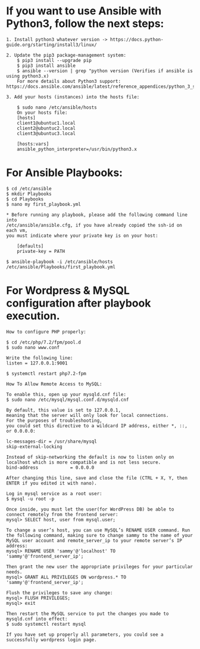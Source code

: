 # If you want to use Ansible with Python3, follow the next steps:

    1. Install python3 whatever version -> https://docs.python-guide.org/starting/install3/linux/

    2. Update the pip3 package-management system:
        $ pip3 install --upgrade pip
        $ pip3 install ansible
        $ ansible --version | grep "python version (Verifies if ansible is using python3.x)
        For more details about Python3 support: https://docs.ansible.com/ansible/latest/reference_appendices/python_3_support.html

    3. Add your hosts (instances) into the hosts file:

        $ sudo nano /etc/ansible/hosts
        On your hosts file:
        [hosts]
        client1@ubuntuc1.local
        client2@ubuntuc2.local
        client3@ubuntuc3.local

        [hosts:vars]
        ansible_python_interpreter=/usr/bin/python3.x

# For Ansible Playbooks:

    $ cd /etc/ansible
    $ mkdir Playbooks
    $ cd Playbooks
    $ nano my first_playbook.yml

    * Before running any playbook, please add the following command line into
    /etc/ansible/ansible.cfg, if you have already copied the ssh-id on each vm,
    you must indicate where your private key is on your host:

        [defaults]
        private-key = PATH

    $ ansible-playbook -i /etc/ansible/hosts /etc/ansible/Playbooks/first_playbook.yml

# For Wordpress & MySQL configuration after playbook execution.

    How to configure PHP properly:

    $ cd /etc/php/7.2/fpm/pool.d
    $ sudo nano www.conf 

    Write the following line:
    listen = 127.0.0.1:9001

    $ systemctl restart php7.2-fpm 

    How To Allow Remote Access to MySQL:

    To enable this, open up your mysqld.cnf file:
    $ sudo nano /etc/mysql/mysql.conf.d/mysqld.cnf

    By default, this value is set to 127.0.0.1, 
    meaning that the server will only look for local connections. 
    For the purposes of troubleshooting, 
    you could set this directive to a wildcard IP address, either *, ::, or 0.0.0.0:

    lc-messages-dir = /usr/share/mysql
    skip-external-locking
    
    Instead of skip-networking the default is now to listen only on
    localhost which is more compatible and is not less secure.
    bind-address            = 0.0.0.0

    After changing this line, save and close the file (CTRL + X, Y, then ENTER if you edited it with nano).

    Log in mysql service as a root user:
    $ mysql -u root -p

    Once inside, you must let the user(for WordPress DB) be able to connect remotely from the frontend server:
    mysql> SELECT host, user from mysql.user;
    
    To change a user’s host, you can use MySQL’s RENAME USER command. Run the following command, making sure to change sammy to the name of your MySQL user account and remote_server_ip to your remote server’s IP address:
    mysql> RENAME USER 'sammy'@'localhost' TO 'sammy'@'frontend_server_ip';

    Then grant the new user the appropriate privileges for your particular needs.
    mysql> GRANT ALL PRIVILEGES ON wordpress.* TO 'sammy'@'frontend_server_ip';

    Flush the privileges to save any change:
    mysql> FLUSH PRIVILEGES;
    mysql> exit

    Then restart the MySQL service to put the changes you made to mysqld.cnf into effect:
    $ sudo systemctl restart mysql

    If you have set up properly all parameters, you could see a successfully wordpress login page.




